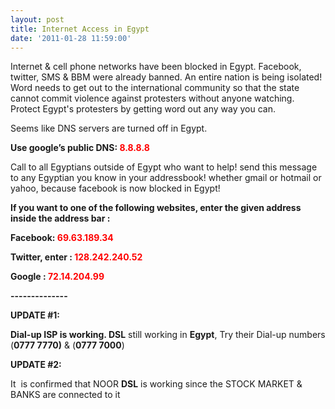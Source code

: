 ```yaml
---
layout: post
title: Internet Access in Egypt
date: '2011-01-28 11:59:00'
---
```


Internet &amp; cell phone networks have been blocked in Egypt. Facebook, twitter, SMS &amp; BBM were already banned. An entire nation is being isolated! Word needs to get out to the international community so that the state cannot commit violence against protesters without anyone watching. Protect Egypt's protesters by getting word out any way you can.

Seems like DNS servers are turned off in Egypt.

<strong> Use google’s public DNS: <span style="color: #ff0000;">8.8.8.8</span></strong>

Call to all Egyptians outside of Egypt who want to help!
send this message to any Egyptian you know in your addressbook!
whether gmail or hotmail or yahoo, because facebook is now blocked in Egypt!

<strong>If you want to one of the following websites, enter the given address </strong><strong>inside the address bar :</strong>

<strong>Facebook: <span style="color: #ff0000;">69.63.189.34</span></strong>
<strong></strong>

<strong>Twitter, enter : <span style="color: #ff0000;">128.242.240.52</span></strong>

<strong></strong><strong>Google : <span style="color: #ff0000;">72.14.204.99</span></strong>

<strong>--------------</strong>

<strong>UPDATE #1:</strong>

<strong>Dial-up ISP is working. </strong><strong>DSL</strong> still working in <strong>Egypt</strong>, Try their Dial-up numbers (<strong>0777 7770)</strong> &amp; (<strong>0777 7000</strong>)

<strong>UPDATE #2:</strong>

It  is confirmed that NOOR <strong>DSL</strong> is working since the STOCK MARKET &amp; BANKS are connected to it